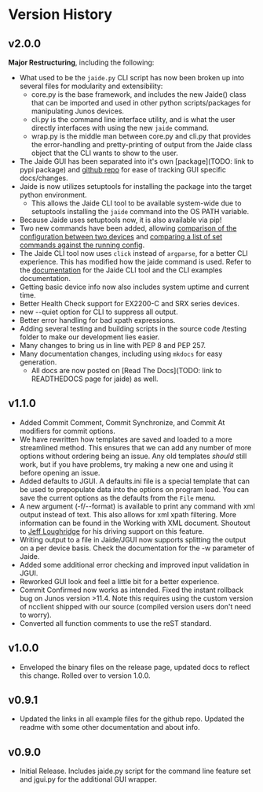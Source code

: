 Version History
===============

## v2.0.0  

**Major Restructuring**, including the following:  

* What used to be the `jaide.py` CLI script has now been broken up into several files for modularity and extensibility:  
  * core.py is the base framework, and includes the new Jaide() class that can be imported and used in other python scripts/packages for manipulating Junos devices.  
  * cli.py is the command line interface utility, and is what the user directly interfaces with using the new `jaide` command.  
  * wrap.py is the middle man between core.py and cli.py that provides the error-handling and pretty-printing of output from the Jaide class object that the CLI wants to show to the user.  
* The Jaide GUI has been separated into it's own [package](TODO: link to pypi package) and [github repo](https://github.com/NetworkAutomation/jaidegui) for ease of tracking GUI specific docs/changes.  
* Jaide is now utilizes setuptools for installing the package into the target python environment.  
  * This allows the Jaide CLI tool to be available system-wide due to setuptools installing the `jaide` command into the OS PATH variable.
* Because Jaide uses setuptools now, it is also available via pip!    
* Two new commands have been added, allowing [comparison of the configuration between two devices](examples/cli/diff-config.md) and [comparing a list of set commands against the running config](examples/cli/show-compare.md).  
* The Jaide CLI tool now uses `click` instead of `argparse`, for a better CLI experience. This has modified how the jaide command is used. Refer to the [documentation](usage.md) for the Jaide CLI tool and the CLI examples documentation.  
* Getting basic device info now also includes system uptime and current time.
* Better Health Check support for EX2200-C and SRX series devices.
* new --quiet option for CLI to suppress all output.
* Better error handling for bad xpath expressions.
* Adding several testing and building scripts in the source code /testing folder to make our development lies easier.  
* Many changes to bring us in line with PEP 8 and PEP 257.  
* Many documentation changes, including using `mkdocs` for easy generation.  
  * All docs are now posted on [Read The Docs](TODO: link to READTHEDOCS page for jaide) as well.  

## v1.1.0  

* Added Commit Comment, Commit Synchronize, and Commit At modifiers for commit options.  
* We have rewritten how templates are saved and loaded to a more streamlined method. This ensures that we can add any number of more options without ordering being an issue. Any old templates *should* still work, but if you have problems, try making a new one and using it before opening an issue.  
* Added defaults to JGUI. A defaults.ini file is a special template that can be used to prepopulate data into the options on program load. You can save the current options as the defaults from the `File` menu.  
* A new argument (-f/--format) is available to print any command with xml output instead of text. This also allows for xml xpath filtering. More information can be found in the Working with XML document. Shoutout to [Jeff Loughridge](https://github.com/jeffbrl) for his driving support on this feature.  
* Writing output to a file in Jaide/JGUI now supports splitting the output on a per device basis. Check the documentation for the -w parameter of Jaide.  
* Added some additional error checking and improved input validation in JGUI.
* Reworked GUI look and feel a little bit for a better experience. 
* Commit Confirmed now works as intended. Fixed the instant rollback bug on Junos version >11.4. Note this requires using the custom version of ncclient shipped with our source (compiled version users don't need to worry). 
* Converted all function comments to use the reST standard.  

## v1.0.0  
* Enveloped the binary files on the release page, updated docs to reflect this change. Rolled over to version 1.0.0.   

## v0.9.1  

* Updated the links in all example files for the github repo. Updated the readme with some other documentation and about info.  

## v0.9.0  

* Initial Release. Includes jaide.py script for the command line feature set and jgui.py for the additional GUI wrapper.  
